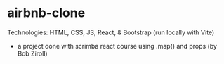 # airbnb-clone

Technologies: HTML, CSS, JS, React, & Bootstrap (run locally with Vite)

- a project done with scrimba react course using .map() and props (by Bob Ziroll)
